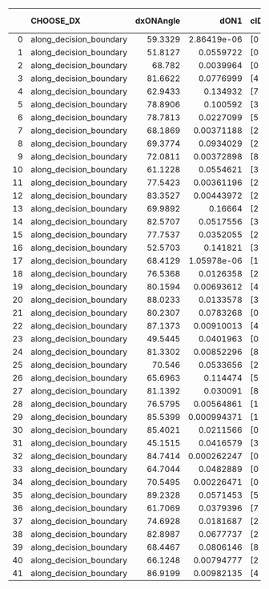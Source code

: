 |    | CHOOSE_DX               |   dxONAngle |        dON1 | cIDON1   |   dON_patch_1 |   nTON |         dON |   dxOFFAngle |       dOFF1 | cIDOFF1   |   dOFF_patch_1 |   nTOFF |        dOFF | SUCCESS   |   nExp |   dual_point_id |   subpoint_time_seconds |   total_execution_time |      logp |    dOFF/dON | Vote dOFF>dON   |
|---:|:------------------------|------------:|------------:|:---------|--------------:|-------:|------------:|-------------:|------------:|:----------|---------------:|--------:|------------:|:----------|-------:|----------------:|------------------------:|-----------------------:|----------:|------------:|:----------------|
|  0 | along_decision_boundary |     59.3329 | 2.86419e-06 | [0 8]    |   2.86419e-06 |      1 | 2.86419e-06 |      79.8442 | 0.0231802   | [1 8]     |    0.0231802   |       1 | 0.0231802   | True      |      1 |               1 |                0.615262 |                1.02745 |  0        | 8093.12     | True            |
|  1 | along_decision_boundary |     51.8127 | 0.0559722   | [0 1]    |   0.0559722   |      1 | 0.0559722   |      62.8504 | 0.19864     | [0 1]     |    0.19864     |       1 | 0.19864     | True      |      2 |               2 |                0.618276 |                1.65773 | -0.5      |    3.54891  | True            |
|  2 | along_decision_boundary |     68.782  | 0.0039964   | [0 8]    |   0.0039964   |      1 | 0.0039964   |      83.9181 | 0.0173568   | [1 8]     |    0.0173568   |       1 | 0.0173568   | True      |      3 |               3 |                0.57215  |                2.2354  | -1        |    4.34311  | True            |
|  3 | along_decision_boundary |     81.6622 | 0.0776999   | [4 8]    |   0.0776999   |      1 | 0.0776999   |      84.8589 | 0.00827161  | [4 8]     |    0.00827161  |       1 | 0.00827161  | False     |      4 |               4 |                0.592911 |                2.83731 | -1.5      |    0.106456 | False           |
|  4 | along_decision_boundary |     62.9433 | 0.134932    | [7 9]    |   0.134932    |      1 | 0.134932    |      73.0261 | 0.818697    | [7 9]     |    0.818697    |       1 | 0.818697    | True      |      5 |               5 |                0.773331 |                3.61764 | -0.5      |    6.06746  | True            |
|  5 | along_decision_boundary |     78.8906 | 0.100592    | [3 8]    |   0.100592    |      1 | 0.100592    |      81.2519 | 0.0511883   | [3 8]     |    0.0511883   |       1 | 0.0511883   | False     |      6 |               6 |                0.617313 |                4.24494 | -0.9      |    0.50887  | False           |
|  6 | along_decision_boundary |     78.7813 | 0.0227099   | [5 7]    |   0.0227099   |      1 | 0.0227099   |      85.9318 | 0.0658193   | [5 7]     |    0.0658193   |       1 | 0.0658193   | True      |      7 |               7 |                0.828855 |                5.08081 | -0.333333 |    2.89827  | True            |
|  7 | along_decision_boundary |     68.1869 | 0.00371188  | [2 8]    |   0.00371188  |      1 | 0.00371188  |      74.9353 | 0.0210013   | [2 8]     |    0.0210013   |       1 | 0.0210013   | True      |      8 |               8 |                0.619374 |                5.70918 | -0.642857 |    5.65786  | True            |
|  8 | along_decision_boundary |     69.3774 | 0.0934029   | [2 4]    |   0.0934029   |      1 | 0.0934029   |      82.2374 | 0.0744072   | [2 4]     |    0.0744072   |       1 | 0.0744072   | False     |      9 |               9 |                1.18347  |                6.90365 | -1        |    0.796627 | False           |
|  9 | along_decision_boundary |     72.0811 | 0.00372898  | [8 9]    |   0.00372898  |      1 | 0.00372898  |      75.1153 | 0.00553217  | [8 9]     |    0.00553217  |       1 | 0.00553217  | True      |     10 |              10 |                0.679781 |                7.59243 | -0.5      |    1.48356  | True            |
| 10 | along_decision_boundary |     61.1228 | 0.0554621   | [3 6]    |   0.0554621   |      1 | 0.0554621   |      72.9841 | 0.0162952   | [3 6]     |    0.0162952   |       1 | 0.0162952   | False     |     11 |              11 |                0.569072 |                8.1735  | -0.8      |    0.293808 | False           |
| 11 | along_decision_boundary |     77.5423 | 0.00361196  | [2 3]    |   0.00361196  |      1 | 0.00361196  |      84.2035 | 0.0484162   | [2 3]     |    0.0484162   |       1 | 0.0484162   | True      |     12 |              12 |                0.499218 |                8.68372 | -0.409091 |   13.4044   | True            |
| 12 | along_decision_boundary |     83.3527 | 0.00443972  | [2 8]    |   0.00443972  |      1 | 0.00443972  |      85.1943 | 0.0386877   | [2 8]     |    0.0386877   |       1 | 0.0386877   | True      |     13 |              13 |                0.486736 |                9.17645 | -0.666667 |    8.71399  | True            |
| 13 | along_decision_boundary |     69.9892 | 0.16664     | [2 3]    |   0.16664     |      1 | 0.16664     |      85.8626 | 0.331175    | [2 3]     |    0.331175    |       1 | 0.331175    | True      |     14 |              14 |                0.593242 |                9.7777  | -0.961538 |    1.98736  | True            |
| 14 | along_decision_boundary |     82.5707 | 0.0517556   | [3 5]    |   0.0517556   |      1 | 0.0517556   |      85.2273 | 0.295126    | [3 5]     |    0.295126    |       1 | 0.295126    | True      |     15 |              15 |                0.918936 |               10.7066  | -1.28571  |    5.70231  | True            |
| 15 | along_decision_boundary |     77.7537 | 0.0352055   | [2 9]    |   0.0352055   |      1 | 0.0352055   |      85.9118 | 0.0205901   | [2 9]     |    0.0205901   |       1 | 0.0205901   | False     |     16 |              16 |                0.608333 |               11.323   | -1.63333  |    0.584854 | False           |
| 16 | along_decision_boundary |     52.5703 | 0.141821    | [3 4]    |   0.141821    |      1 | 0.141821    |      69.5464 | 0.0202047   | [3 4]     |    0.0202047   |       1 | 0.0202047   | False     |     17 |              17 |                0.519696 |               11.8497  | -1.125    |    0.142466 | False           |
| 17 | along_decision_boundary |     68.4129 | 1.05978e-06 | [1 8]    |   1.05978e-06 |      1 | 1.05978e-06 |      80.6544 | 2.99611e-06 | [1 8]     |    2.99611e-06 |       1 | 2.99611e-06 | True      |     18 |              18 |                0.44068  |               12.2984  | -0.735294 |    2.8271   | True            |
| 18 | along_decision_boundary |     76.5368 | 0.0126358   | [2 7]    |   0.0126358   |      1 | 0.0126358   |      76.1539 | 0.00601656  | [2 7]     |    0.00601656  |       1 | 0.00601656  | False     |     19 |              19 |                0.668845 |               12.9742  | -1        |    0.476153 | False           |
| 19 | along_decision_boundary |     80.1594 | 0.00693612  | [4 6]    |   0.00693612  |      1 | 0.00693612  |      84.362  | 0.154298    | [4 6]     |    0.154298    |       1 | 0.154298    | True      |     20 |              20 |                0.588254 |               13.5704  | -0.657895 |   22.2455   | True            |
| 20 | along_decision_boundary |     88.0233 | 0.0133578   | [3 6]    |   0.0133578   |      1 | 0.0133578   |      88.5978 | 0.116397    | [3 6]     |    0.116397    |       1 | 0.116397    | True      |     21 |              21 |                0.932928 |               14.5094  | -0.9      |    8.7138   | True            |
| 21 | along_decision_boundary |     80.2307 | 0.0783268   | [0 1]    |   0.0783268   |      1 | 0.0783268   |      87.7157 | 0.163071    | [0 1]     |    0.163071    |       1 | 0.163071    | True      |     22 |              22 |                0.865608 |               15.381   | -1.16667  |    2.08194  | True            |
| 22 | along_decision_boundary |     87.1373 | 0.00910013  | [4 9]    |   0.00910013  |      1 | 0.00910013  |      88.6633 | 0.0539285   | [4 9]     |    0.0539285   |       1 | 0.0539285   | True      |     23 |              23 |                0.772422 |               16.1594  | -1.45455  |    5.92612  | True            |
| 23 | along_decision_boundary |     49.5445 | 0.0401963   | [0 1]    |   0.0401963   |      1 | 0.0401963   |      64.5524 | 0.0379711   | [0 1]     |    0.0379711   |       1 | 0.0379711   | False     |     24 |              24 |                0.560487 |               16.7284  | -1.76087  |    0.944642 | False           |
| 24 | along_decision_boundary |     81.3302 | 0.00852296  | [8 9]    |   0.00852296  |      1 | 0.00852296  |      84.3568 | 0.00743773  | [8 9]     |    0.00743773  |       1 | 0.00743773  | False     |     25 |              25 |                0.801372 |               17.5368  | -1.33333  |    0.87267  | False           |
| 25 | along_decision_boundary |     70.546  | 0.0533656   | [2 7]    |   0.0533656   |      1 | 0.0533656   |      88.5285 | 0.257672    | [2 7]     |    0.257672    |       1 | 0.257672    | True      |     26 |              26 |                0.605273 |               18.1511  | -0.98     |    4.82843  | True            |
| 26 | along_decision_boundary |     65.6963 | 0.114474    | [5 7]    |   0.114474    |      1 | 0.114474    |      70.4151 | 0.252615    | [5 7]     |    0.252615    |       1 | 0.252615    | True      |     27 |              27 |                0.670779 |               18.8309  | -1.23077  |    2.20674  | True            |
| 27 | along_decision_boundary |     81.1392 | 0.030091    | [8 9]    |   0.030091    |      1 | 0.030091    |      89.585  | 0.045041    | [8 9]     |    0.045041    |       1 | 0.045041    | True      |     28 |              28 |                0.688774 |               19.5246  | -1.5      |    1.49683  | True            |
| 28 | along_decision_boundary |     76.5795 | 0.00564861  | [1 9]    |   0.00564861  |      1 | 0.00564861  |      74.8897 | 0.0352716   | [0 9]     |    0.0352716   |       1 | 0.0352716   | True      |     29 |              29 |                0.420206 |               19.9509  | -1.78571  |    6.2443   | True            |
| 29 | along_decision_boundary |     85.5399 | 0.000994371 | [1 2]    |   0.000994371 |      1 | 0.000994371 |      84.9169 | 0.206857    | [0 2]     |    0.206857    |       1 | 0.206857    | True      |     30 |              30 |                0.805346 |               20.7692  | -2.08621  |  208.028    | True            |
| 30 | along_decision_boundary |     85.4021 | 0.0211566   | [0 1]    |   0.0211566   |      1 | 0.0211566   |      84.9936 | 0.0445435   | [0 1]     |    0.0445435   |       1 | 0.0445435   | True      |     31 |              31 |                0.697777 |               21.4725  | -2.4      |    2.10541  | True            |
| 31 | along_decision_boundary |     45.1515 | 0.0416579   | [3 5]    |   0.0416579   |      1 | 0.0416579   |      63.707  | 0.0119754   | [3 5]     |    0.0119754   |       1 | 0.0119754   | False     |     32 |              32 |                0.518618 |               21.9962  | -2.72581  |    0.287471 | False           |
| 32 | along_decision_boundary |     84.7414 | 0.000262247 | [0 9]    |   0.000262247 |      1 | 0.000262247 |      84.1875 | 0.000526967 | [0 9]     |    0.000526967 |       1 | 0.000526967 | True      |     33 |              33 |                0.473716 |               22.4799  | -2.25     |    2.00943  | True            |
| 33 | along_decision_boundary |     64.7044 | 0.0482889   | [0 1]    |   0.0482889   |      1 | 0.0482889   |      69.1167 | 0.14048     | [0 1]     |    0.14048     |       1 | 0.14048     | True      |     34 |              34 |                0.480163 |               22.966   | -2.56061  |    2.90915  | True            |
| 34 | along_decision_boundary |     70.5495 | 0.00226471  | [0 1]    |   0.00226471  |      1 | 0.00226471  |      70.3028 | 0.0333497   | [0 1]     |    0.0333497   |       1 | 0.0333497   | True      |     35 |              35 |                0.499714 |               23.4733  | -2.88235  |   14.7258   | True            |
| 35 | along_decision_boundary |     89.2328 | 0.0571453   | [5 6]    |   0.0571453   |      1 | 0.0571453   |      87.0854 | 0.0354993   | [5 6]     |    0.0354993   |       1 | 0.0354993   | False     |     36 |              36 |                0.620283 |               24.1005  | -3.21429  |    0.621212 | False           |
| 36 | along_decision_boundary |     61.7069 | 0.0379396   | [7 9]    |   0.0379396   |      1 | 0.0379396   |      71.0179 | 0.0780817   | [7 9]     |    0.0780817   |       1 | 0.0780817   | True      |     37 |              37 |                0.521726 |               24.6273  | -2.72222  |    2.05805  | True            |
| 37 | along_decision_boundary |     74.6928 | 0.0181687   | [2 9]    |   0.0181687   |      1 | 0.0181687   |      82.1355 | 0.0346848   | [2 9]     |    0.0346848   |       1 | 0.0346848   | True      |     38 |              38 |                0.611289 |               25.2436  | -3.04054  |    1.90904  | True            |
| 38 | along_decision_boundary |     82.8987 | 0.0677737   | [2 6]    |   0.0677737   |      1 | 0.0677737   |      77.9708 | 0.0440873   | [2 6]     |    0.0440873   |       1 | 0.0440873   | False     |     39 |              39 |                0.590094 |               25.8397  | -3.36842  |    0.650508 | False           |
| 39 | along_decision_boundary |     68.4467 | 0.0806146   | [8 9]    |   0.0806146   |      1 | 0.0806146   |      78.5603 | 0.112047    | [8 9]     |    0.112047    |       1 | 0.112047    | True      |     40 |              40 |                0.503709 |               26.3504  | -2.88462  |    1.38991  | True            |
| 40 | along_decision_boundary |     66.1248 | 0.00794777  | [2 6]    |   0.00794777  |      1 | 0.00794777  |      81.0365 | 0.0604424   | [2 6]     |    0.0604424   |       1 | 0.0604424   | True      |     41 |              41 |                0.494673 |               26.8531  | -3.2      |    7.60495  | True            |
| 41 | along_decision_boundary |     86.9199 | 0.00982135  | [4 7]    |   0.00982135  |      1 | 0.00982135  |      78.5823 | 0.0527946   | [4 7]     |    0.0527946   |       1 | 0.0527946   | True      |     42 |              42 |                0.527271 |               27.3873  | -3.52439  |    5.37549  | True            |